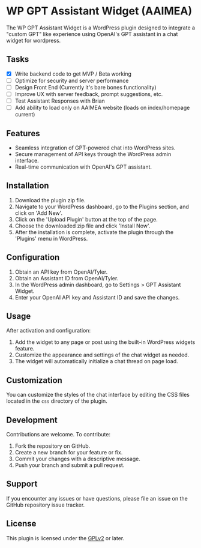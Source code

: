 # WP GPT Assistant Widget (AAIMEA)

The WP GPT Assistant Widget is a WordPress plugin designed to integrate a "custom GPT" like experience using OpenAI's GPT assistant in a chat widget for wordpress.

## Tasks
- [x] Write backend code to get MVP / Beta working
- [ ] Optimize for security and server performance
- [ ] Design Front End (Currently it's bare bones functionality)
- [ ] Improve UX with server feedback, prompt suggestions, etc.
- [ ] Test Assistant Responses with Brian
- [ ] Add ability to load only on AAIMEA website (loads on index/homepage current)

## Features

- Seamless integration of GPT-powered chat into WordPress sites.
- Secure management of API keys through the WordPress admin interface.
- Real-time communication with OpenAI's GPT assistant.

## Installation

1. Download the plugin zip file.
2. Navigate to your WordPress dashboard, go to the Plugins section, and click on 'Add New'.
3. Click on the 'Upload Plugin' button at the top of the page.
4. Choose the downloaded zip file and click 'Install Now'.
5. After the installation is complete, activate the plugin through the 'Plugins' menu in WordPress.

## Configuration

1. Obtain an API key from OpenAI/Tyler.
2. Obtain an Assistant ID from OpenAI/Tyler.
3. In the WordPress admin dashboard, go to Settings > GPT Assistant Widget.
4. Enter your OpenAI API key and Assistant ID and save the changes.

## Usage

After activation and configuration:

1. Add the widget to any page or post using the built-in WordPress widgets feature.
2. Customize the appearance and settings of the chat widget as needed.
3. The widget will automatically initialize a chat thread on page load.

## Customization

You can customize the styles of the chat interface by editing the CSS files located in the `css` directory of the plugin.

## Development

Contributions are welcome. To contribute:

1. Fork the repository on GitHub.
2. Create a new branch for your feature or fix.
3. Commit your changes with a descriptive message.
4. Push your branch and submit a pull request.

## Support

If you encounter any issues or have questions, please file an issue on the GitHub repository issue tracker.

## License

This plugin is licensed under the [GPLv2](http://www.gnu.org/licenses/gpl-2.0.html) or later.

